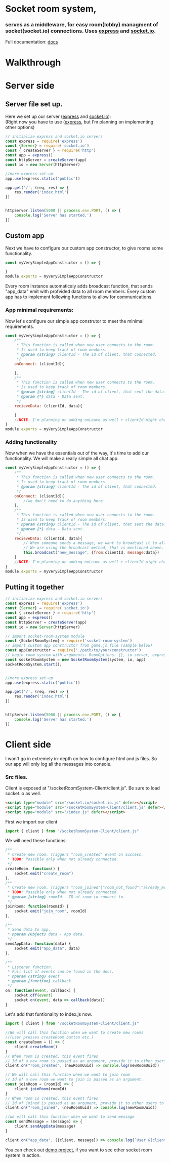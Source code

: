 # Socket room system,
### serves as a middleware, for easy room(lobby) managment of socket(socket.io) connections. Uses [express](http://expressjs.com/) and [socket.io](https://socket.io/).

 Full documentation: [docs](https://tedromato.github.io/)
# Walkthrough
# Server side
## Server file set up. 
Here we set up our server ([express](http://expressjs.com/) and [socket.io](https://socket.io/)):
<br>
(Right now you have to use ([express](http://expressjs.com/), but I'm planning on implementing other options)
``` js
// initialize express and socket.io servers
const express = require('express')
const {Server} = require('socket.io')
const { createServer } = require('http')
const app = express()
const httpServer = createServer(app)
const io = new Server(httpServer)

//more express set-up
app.use(express.static('public'))

app.get('/', (req, res) => {
    res.render('index.html')
})


httpServer.listen(5000 || process.env.PORT, () => {
    console.log('Server has started.')
})
```

## Custom app
Next we have to configure our custom app constructor, to give rooms some functionality.
``` js 
const myVerySimpleAppConstructor = () => {

}
module.exports = myVerySimpleAppConstructor
```

Every room instance automaticaly adds broadcast function, that sends "app_data" emit with profvided data to all room members.
Every custom app has to implement following functions to allow for communications.
### App minimal requirements: 
Now let's configure our simple app construtor to meet the minimal requirements.
``` js
const myVerySimpleAppConstructor = () => {
    /**
     * This function is called when new user connects to the room. 
     * Is used to keep track of room members. 
     * @param {string} clientId - The id of client, that connected.
     */
    onConnect: (clientId){

    },
    /**
     * This function is called when new user connects to the room. 
     * Is used to keep track of room members. 
     * @param {string} clientId - The id of client, that sent the data.
     * @param {*} data - Data sent.
     */
    recieveData: (clientId, data){

    }
    //NOTE: I'm planning on adding onLeave as well + clientId might change into an object, with additional properties in the future.
}
module.exports = myVerySimpleAppConstructor
``` 
### Adding functionality
Now when we have the essentials out of the way, it's time to add our functionality.
We will make a really simple all chat app.
``` js
const myVerySimpleAppConstructor = () => {
    /**
     * This function is called when new user connects to the room. 
     * Is used to keep track of room members. 
     * @param {string} clientId - The id of client, that connected.
     */
    onConnect: (clientId){
        //we don't need to do anything here
    },
    /**
     * This function is called when new user connects to the room. 
     * Is used to keep track of room members. 
     * @param {string} clientId - The id of client, that sent the data.
     * @param {*} data - Data sent.
     */
    recieveData: (clientId, data){
        // When someone sends a message, we want to broadcast it to all users.
        // We are using the broadcast method, that is mentioned above.
        this.broadcast("new_message", {from:clientId, message:data})
    }
    //NOTE: I'm planning on adding onLeave as well + clientId might change into an object, with additional properties in the future.
}
module.exports = myVerySimpleAppConstructor
``` 

## Putting it together
``` js
// initialize express and socket.io servers
const express = require('express')
const {Server} = require('socket.io')
const { createServer } = require('http')
const app = express()
const httpServer = createServer(app)
const io = new Server(httpServer)

// import socket-room-system module
const {SocketRoomSystem} = require('socket-room-system')
// import custom app constructor from game.js file (sample below)
const appConstructor = require('./path/to/your/constructor')
// begin room system with arguments: RoomOptions: {}, io-server, express-app
const socketRoomSystem = new SocketRoomSystem(system, io, app)
socketRoomSystem.start();


//more express set-up
app.use(express.static('public'))

app.get('/', (req, res) => {
    res.render('index.html')
})


httpServer.listen(5000 || process.env.PORT, () => {
    console.log('Server has started.')
})
```
# Client side
I won't go in extremely in-depth on how to configure html and js files. So our app will only log all the messages into console.
### Src files.
Client is exposed at "/socketRoomSystem-Client/client.js".
Be sure to load socket.io as well.
``` html
<script type="module" src="/socket.io/socket.io.js" defer></script>
<script type="module" src="/socketRoomSystem-Client/client.js" defer></script>
<script type="module" src="/index.js" defer></script> 
```

First we import our client
``` js
import { client } from "/socketRoomSystem-Client/client.js"
```

We will need these functions: 
``` js
/**
 * Create new room. Triggers "room_created" event on success.
 * TODO: Possible only when not already connected.
 */
createRoom: function() {
    socket.emit("create_room")
},
/**
 * Create new room. Triggers "room_joined"|"room_not_found"|"already_member"|"room_is_full" events.
 * TODO: Possible only when not already connected.
 * @param {string} roomId - ID of room to connect to.
 */
joinRoom: function(roomId) {
    socket.emit("join_room", roomId)
},

/**
 * Send data to app.
 * @param {Object} data - App data. 
 */
sendAppData: function(data) {
    socket.emit("app_data", data)
},

/**
 * Listener function.
 * Full list of events can be found in the docs.
 * @param {string} event
 * @param {function} callback 
 */
on: function(event, callback) {
    socket.off(event)
    socket.on(event, data => callback(data))
}

```

Let's add that funtionality to index.js now.
``` js
import { client } from "/socketRoomSystem-Client/client.js"

//We will call this function when we want to create new rooms 
//(user presses createRoom button etc.) 
const createRoom = () => {
    client.createRoom()
}
// When room is created, this event fires
// Id of a new room is passed as an argument, provide it to other users to join this room.
client.on("room_created", (newRoomUuid) => console.log(newRoomUuid))

// We will call this function when we want to join room
// Id of a new room we want to join is passed as an argument.
const joinRoom = (roomId) => {
    client.joinRoom(roomId)
}
// When room is created, this event fires
// Id of joined is passed as an argument, provide it to other users to join this room.
client.on("room_joined", (newRoomUuid) => console.log(newRoomUuid))

//we eill call this function when we want to send message
const sendMessage = (message) => {
    client.sendAppData(message)
}

client.on("app_data", ({client, message}) => console.log(`User &{client} sent ${message}`))
```


You can check out [demo project](https://github.com/TedRomato/socketRoomSystem/tree/main/demoProject), if you want to see other socket room system in action.

